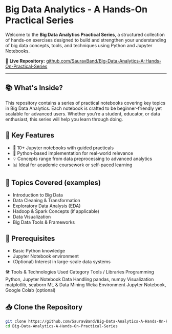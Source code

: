 # Big Data Analytics - A Hands-On Practical Series

Welcome to the **Big Data Analytics Practical Series**, a structured collection of hands-on exercises designed to build and strengthen your understanding of big data concepts, tools, and techniques using Python and Jupyter Notebooks.

🔗 **Live Repository:** [github.com/SauravBand/Big-Data-Analytics-A-Hands-On-Practical-Series](https://github.com/SauravBand/Big-Data-Analytics-A-Hands-On-Practical-Series)

---

## 📚 What's Inside?

This repository contains a series of practical notebooks covering key topics in Big Data Analytics. Each notebook is crafted to be beginner-friendly yet scalable for advanced users. Whether you're a student, educator, or data enthusiast, this series will help you learn through doing.

## 🔧 Key Features
- 📒 10+ Jupyter notebooks with guided practicals
- 🐍 Python-based implementation for real-world relevance
- 💡 Concepts range from data preprocessing to advanced analytics
- 📊 Ideal for academic coursework or self-paced learning

## 🚀 Topics Covered (examples)
- Introduction to Big Data
- Data Cleaning & Transformation
- Exploratory Data Analysis (EDA)
- Hadoop & Spark Concepts (if applicable)
- Data Visualization
- Big Data Tools & Frameworks

## 🧠 Prerequisites
- Basic Python knowledge
- Jupyter Notebook environment
- (Optional) Interest in large-scale data systems

🛠 Tools & Technologies Used
Category	Tools / Libraries
Programming	Python, Jupyter Notebook
Data Handling	pandas, numpy
Visualization	matplotlib, seaborn
ML & Data Mining	Weka
Environment	Jupyter Notebook, Google Colab (optional)

## 📥 Clone the Repository

```bash
git clone https://github.com/SauravBand/Big-Data-Analytics-A-Hands-On-Practical-Series.git
cd Big-Data-Analytics-A-Hands-On-Practical-Series
